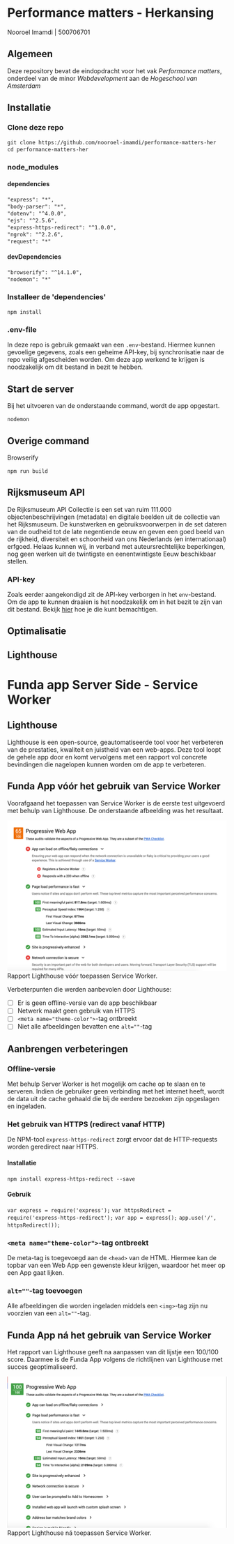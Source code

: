 # Performance matters - Herkansing

Nooroel Imamdi | 500706701

## Algemeen
Deze repository bevat de eindopdracht voor het vak *Performance matters*, onderdeel van de minor *Webdevelopment* aan de *Hogeschool van Amsterdam*

## Installatie

### Clone deze repo
```
git clone https://github.com/nooroel-imamdi/performance-matters-her
cd performance-matters-her
```

### node_modules
#### dependencies
```
"express": "*",
"body-parser": "*",
"dotenv": "^4.0.0",
"ejs": "^2.5.6",
"express-https-redirect": "^1.0.0",
"ngrok": "^2.2.6",
"request": "*"
```

#### devDependencies
```
"browserify": "^14.1.0",
"nodemon": "*"
```

### Installeer de 'dependencies'
```
npm install
```

### .env-file
In deze repo is gebruik gemaakt van een `.env`-bestand. Hiermee kunnen gevoelige gegevens, zoals een geheime API-key, bij synchronisatie naar de repo veilig afgescheiden worden. Om deze app werkend te krijgen is noodzakelijk om dit bestand in bezit te hebben.

## Start de server
Bij het uitvoeren van de onderstaande command, wordt de app opgestart.
```
nodemon
```

## Overige command

Browserify
```
npm run build
```

## Rijksmuseum API
De Rijksmuseum API Collectie is een set van ruim 111.000 objectenbeschrijvingen (metadata) en digitale beelden uit de collectie van het Rijksmuseum. De kunstwerken en gebruiksvoorwerpen in de set dateren van de oudheid tot de late negentiende eeuw en geven een goed beeld van de rijkheid, diversiteit en schoonheid van ons Nederlands (en internationaal) erfgoed. Helaas kunnen wij, in verband met auteursrechtelijke beperkingen, nog geen werken uit de twintigste en eenentwintigste Eeuw beschikbaar stellen.

### API-key
Zoals eerder aangekondigd zit de API-key verborgen in het `env`-bestand. Om de app te kunnen draaien is het noodzakelijk om in het bezit te zijn van dit bestand. Bekijk [hier](https://github.com/nooroel-imamdi/performance-matters-her#env-file) hoe je die kunt bemachtigen.

## Optimalisatie


## Lighthouse




# Funda app Server Side - Service Worker

## Lighthouse
Lighthouse is een open-source, geautomatiseerde tool voor het verbeteren van de prestaties, kwaliteit en juistheid van een web-apps. Deze tool loopt de gehele app door en komt vervolgens met een rapport vol concrete bevindingen die nagelopen kunnen worden om de app te verbeteren.

## Funda App vóór het gebruik van Service Worker
Voorafgaand het toepassen van Service Worker is de eerste test uitgevoerd met behulp van Lighthouse. De onderstaande afbeelding was het resultaat.

![alt tag](https://github.com/nooroel-imamdi/funda-server-side/blob/serviceworker/lighthouse-voor.png?raw=true)
Rapport Lighthouse vóór toepassen Service Worker.

Verbeterpunten die werden aanbevolen door Lighthouse:
- [ ] Er is geen offline-versie van de app beschikbaar
- [ ] Netwerk maakt geen gebruik van HTTPS
- [ ] `<meta name="theme-color">`-tag ontbreekt
- [ ] Niet alle afbeeldingen bevatten ene `alt=""`-tag

## Aanbrengen verbeteringen

### Offline-versie
Met behulp Server Worker is het mogelijk om cache op te slaan en te serveren. Indien de gebruiker geen verbinding met het internet heeft, wordt de data uit de cache gehaald die bij de eerdere bezoeken zijn opgeslagen en ingeladen.

### Het gebruik van HTTPS (redirect vanaf HTTP)
De NPM-tool `express-https-redirect` zorgt ervoor dat de HTTP-requests worden geredirect naar HTTPS.

#### Installatie
`npm install express-https-redirect --save`

#### Gebruik
`var express = require('express');`
`var httpsRedirect = require('express-https-redirect');`
`var app = express();`
`app.use('/', httpsRedirect());`

### `<meta name="theme-color">`-tag ontbreekt
De meta-tag is toegevoegd aan de `<head>` van de HTML. Hiermee kan de topbar van een Web App een gewenste kleur krijgen, waardoor het meer op een App gaat lijken.

### `alt=""`-tag toevoegen
Alle afbeeldingen die worden ingeladen middels een `<img>`-tag zijn nu voorzien van een `alt=""`-tag.

## Funda App ná het gebruik van Service Worker
Het rapport van Lighthouse geeft na aanpassen van dit lijstje een 100/100 score. Daarmee is de Funda App volgens de richtlijnen van Lighthouse met succes geoptimaliseerd.

![alt tag](https://github.com/nooroel-imamdi/funda-server-side/blob/serviceworker/lighthouse-na.png?raw=true)
Rapport Lighthouse ná toepassen Service Worker.
